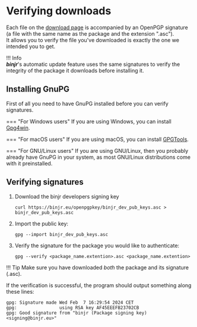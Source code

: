 # Verifying downloads

Each file on the [download page](/download/latest_release/) is accompanied by an OpenPGP signature (a file with the 
same name as the package and the extension ".asc").   
It allows you to verify the file you've downloaded is exactly the one we intended you to get.

!!! Info  
    ***binjr***'s automatic update feature uses the same signatures to verify the integrity of the package it downloads 
    before installing it. 

## Installing GnuPG

First of all you need to have GnuPG installed before you can verify signatures.

=== "For Windows users"
    If you are using Windows, you can install [Gpg4win](https://gpg4win.org/download.html).  

=== "For macOS users"
    If you are using macOS, you can install [GPGTools](https://gpgtools.org/).

=== "For GNU/Linux users"
    If you are using GNU/Linux, then you probably already have GnuPG in your system, 
    as most GNU/Linux distributions come with it preinstalled.


## Verifying signatures

1. Download the binjr developers signing key
    ```
    curl https://binjr.eu/openpgpkey/binjr_dev_pub_keys.asc > binjr_dev_pub_keys.asc
    ```
  
2. Import the public key:
    ``` 
    gpg --import binjr_dev_pub_keys.asc
    ```

3. Verify the signature for the package you would like to authenticate:
    ``` 
    gpg --verify <package_name.extention>.asc <package_name.extention>
    ```
   
!!! Tip 
    Make sure you have downloaded *both* the package and its signature (.asc). 
    
If the verification is successful, the program should output something along these lines:
```
gpg: Signature made Wed Feb  7 16:29:54 2024 CET
gpg:                using RSA key AF45EEEFB23702CB
gpg: Good signature from "binjr (Package signing key) <signing@binjr.eu>"
```